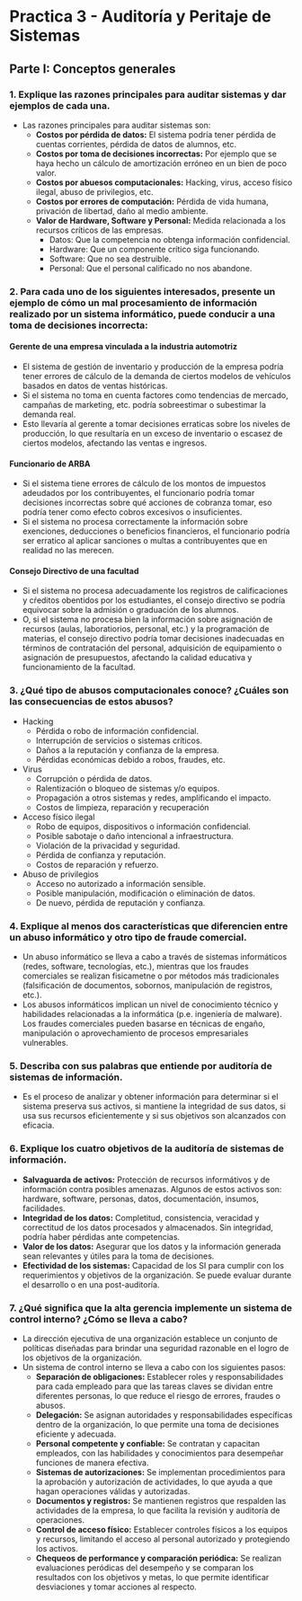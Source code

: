 # Practica 3 - Auditoría y Peritaje de Sistemas

## Parte I: Conceptos generales

### 1. Explique las razones principales para auditar sistemas y dar ejemplos de cada una.

- Las razones principales para auditar sistemas son:
  - **Costos por pérdida de datos:** El sistema podría tener pérdida de cuentas corrientes, pérdida de datos de alumnos, etc.
  - **Costos por toma de decisiones incorrectas:** Por ejemplo que se haya hecho un cálculo de amortización erróneo en un bien de poco valor.
  - **Costos por abuesos computacionales:** Hacking, virus, acceso físico ilegal, abuso de privilegios, etc.
  - **Costos por errores de computación:** Pérdida de vida humana, privación de libertad, daño al medio ambiente.
  - **Valor de Hardware, Software y Personal:** Medida relacionada a los recursos críticos de las empresas.
    - Datos: Que la competencia no obtenga información confidencial.
    - Hardware: Que un componente crítico siga funcionando.
    - Software: Que no sea destruible.
    - Personal: Que el personal calificado no nos abandone.

### 2. Para cada uno de los siguientes interesados, presente un ejemplo de cómo un mal procesamiento de información realizado por un sistema informático, puede conducir a una toma de decisiones incorrecta:

#### Gerente de una empresa vinculada a la industria automotriz

- El sistema de gestión de inventario y producción de la empresa podría tener errores de cálculo de la demanda de ciertos modelos de vehículos basados en datos de ventas históricas.
- Si el sistema no toma en cuenta factores como tendencias de mercado, campañas de marketing, etc. podría sobreestimar o subestimar la demanda real.
- Esto llevaría al gerente a tomar decisiones erraticas sobre los niveles de producción, lo que resultaría en un exceso de inventario o escasez de ciertos modelos, afectando las ventas e ingresos.

#### Funcionario de ARBA

- Si el sistema tiene errores de cálculo de los montos de impuestos adeudados por los contribuyentes, el funcionario podría tomar decisiones incorrectas sobre qué acciones de cobranza tomar, eso podría tener como efecto cobros excesivos o insuficientes.
- Si el sistema no procesa correctamente la información sobre exenciones, deducciones o beneficios financieros, el funcionario podría ser erratico al aplicar sanciones o multas a contribuyentes que en realidad no las merecen.

#### Consejo Directivo de una facultad

- Si el sistema no procesa adecuadamente los registros de calificaciones y cŕeditos obentidos por los estudiantes, el consejo directivo se podría equivocar sobre la admisión o graduación de los alumnos.
- O, si el sistema no procesa bien la información sobre asignación de recursos (aulas, laboratiorios, personal, etc.) y la programación de materias, el consejo directivo podría tomar decisiones inadecuadas en términos de contratación del personal, adquisición de equipamiento o asignación de presupuestos, afectando la calidad educativa y funcionamiento de la facultad.

### 3. ¿Qué tipo de abusos computacionales conoce? ¿Cuáles son las consecuencias de estos abusos?

- Hacking
  - Pérdida o robo de información confidencial.
  - Interrupción de servicios o sistemas críticos.
  - Daños a la reputación y confianza de la empresa.
  - Pérdidas económicas debido a robos, fraudes, etc.
- Virus
  - Corrupción o pérdida de datos.
  - Ralentización o bloqueo de sistemas y/o equipos.
  - Propagación a otros sistemas y redes, amplificando el impacto.
  - Costos de limpieza, reparación y recuperación
- Acceso físico ilegal
  - Robo de equipos, dispositivos o información confidencial.
  - Posible sabotaje o daño intencional a infraestructura.
  - Violación de la privacidad y seguridad.
  - Pérdida de confianza y reputación.
  - Costos de reparación y refuerzo.
- Abuso de privilegios
  - Acceso no autorizado a información sensible.
  - Posible manipulación, modificación o eliminación de datos.
  - De nuevo, pérdida de reputación y confianza.

### 4. Explique al menos dos características que diferencien entre un abuso informático y otro tipo de fraude comercial.

- Un abuso informático se lleva a cabo a través de sistemas informáticos (redes, software, tecnologías, etc.), mientras que los fraudes comerciales se realizan fisicametne o por métodos más tradicionales (falsificación de documentos, sobornos, manipulación de registros, etc.).
- Los abusos informáticos implican un nivel de conocimiento técnico y habilidades relacionadas a la informática (p.e. ingeniería de malware). Los fraudes comerciales pueden basarse en técnicas de engaño, manipulación o aprovechamiento de procesos empresariales vulnerables.

### 5. Describa con sus palabras que entiende por auditoría de sistemas de información.

- Es el proceso de analizar y obtener información para determinar si el sistema preserva sus activos, si mantiene la integridad de sus datos, si usa sus recursos eficientemente y si sus objetivos son alcanzados con eficacia.

### 6. Explique los cuatro objetivos de la auditoría de sistemas de información.

- **Salvaguarda de activos:** Protección de recursos informátivos y de información contra posibles amenazas. Algunos de estos activos son: hardware, software, personas, datos, documentación, insumos, facilidades.
- **Integridad de los datos:** Completitud, consistencia, veracidad y correctitud de los datos procesados y almacenados. Sin integridad, podría haber pérdidas ante competencias.
- **Valor de los datos:** Asegurar que los datos y la información generada sean relevantes y útiles para la toma de decisiones.
- **Efectividad de los sistemas:** Capacidad de los SI para cumplir con los requerimientos y objetivos de la organización. Se puede evaluar durante el desarrollo o en una post-auditoría.

### 7. ¿Qué significa que la alta gerencia implemente un sistema de control interno? ¿Cómo se lleva a cabo?

- La dirección ejecutiva de una organización establece un conjunto de políticas diseñadas para brindar una seguridad razonable en el logro de los objetivos de la organización.
- Un sistema de control interno se lleva a cabo con los siguientes pasos:
  - **Separación de obligaciones:** Establecer roles y responsabilidades para cada empleado para que las tareas claves se dividan entre diferentes personas, lo que reduce el riesgo de errores, fraudes o abusos.
  - **Delegación:** Se asignan autoridades y responsabilidades específicas dentro de la organización, lo que permite una toma de decisiones eficiente y adecuada.
  - **Personal competente y confiable:** Se contratan y capacitan empleados, con las habilidades y conocimientos para desempeñar funciones de manera efectiva.
  - **Sistemas de autorizaciones:** Se implementan procedimientos para la aprobación y autorización de actividades, lo que ayuda a que hagan operaciones válidas y autorizadas.
  - **Documentos y registros:** Se mantienen registros que respalden las actividades de la empresa, lo que facilita la revisión y auditoría de operaciones.
  - **Control de acceso físico:** Establecer controles físicos a los equipos y recursos, limitando el acceso al personal autorizado y protegiendo los activos.
  - **Chequeos de performance y comparación periódica:** Se realizan evaluaciones peródicas del desempeño y se comparan los resultados con los objetivos y metas, lo que permite identificar desviaciones y tomar acciones al respecto.
